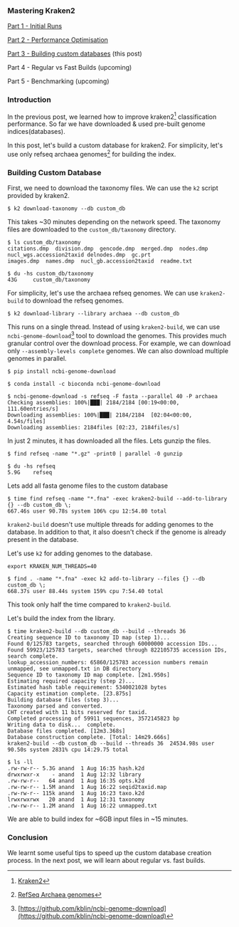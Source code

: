<!--
.. title: Mastering Kraken2 - Part 3 - Build Custom Database
.. slug: mastering-kraken2-build-custom-db
.. date: 2024-08-01 10:52:30 UTC+05:30
.. tags: kraken2, metagenomics, devops
.. category: 
.. link: 
.. description: How to create a custom database with kraken2
.. type: text
-->

### Mastering Kraken2 

[Part 1 - Initial Runs](/2024/07/mastering-kraken2-initial-runs.html)

[Part 2 - Performance Optimisation](/2024/07/mastering-kraken2-performance-optimisation.html)

[Part 3 - Building custom databases](/2024/07/mastering-kraken2-build-custom-db.html) (this post)

Part 4 - Regular vs Fast Builds (upcoming)

Part 5 - Benchmarking (upcoming)

### Introduction

In the previous post, we learned how to improve kraken2[^k2] classification performance. So far we have downloaded & used pre-built genome indices(databases). 

In this post, let's build a custom database for kraken2. For simplicity, let's use only refseq archaea genomes[^rag] for building the index.

### Building Custom Database

First, we need to download the taxonomy files. We can use the `k2` script provided by kraken2.

```shell
$ k2 download-taxonomy --db custom_db
```

This takes ~30 minutes depending on the network speed. The taxonomy files are downloaded to the `custom_db/taxonomy` directory.

```shell
$ ls custom_db/taxonomy
citations.dmp  division.dmp  gencode.dmp  merged.dmp  nodes.dmp
nucl_wgs.accession2taxid delnodes.dmp  gc.prt 
images.dmp  names.dmp  nucl_gb.accession2taxid  readme.txt

$ du -hs custom_db/taxonomy
43G     custom_db/taxonomy
```

For simplicity, let's use the archaea refseq genomes. We can use `kraken2-build` to download the refseq genomes.

```shell
$ k2 download-library --library archaea --db custom_db
```

This runs on a single thread. Instead of using `kraken2-build`, we can use `ncbi-genome-download`[^ngd] tool to download the genomes. This provides much granular control over the download process. For example, we can download only `--assembly-levels complete` genomes. We can also download multiple genomes in parallel.

```shell
$ pip install ncbi-genome-download

$ conda install -c bioconda ncbi-genome-download

$ ncbi-genome-download -s refseq -F fasta --parallel 40 -P archaea
Checking assemblies: 100%|███| 2184/2184 [00:19<00:00, 111.60entries/s]
Downloading assemblies: 100%|███| 2184/2184  [02:04<00:00,  4.54s/files]
Downloading assemblies: 2184files [02:23, 2184files/s]
```

In just 2 minutes, it has downloaded all the files. Lets gunzip the files.

```shell
$ find refseq -name "*.gz" -print0 | parallel -0 gunzip

$ du -hs refseq
5.9G    refseq
```

Lets add all fasta genome files to the custom database

```shell
$ time find refseq -name "*.fna" -exec kraken2-build --add-to-library {} --db custom_db \;
667.46s user 90.78s system 106% cpu 12:54.80 total
```

`kraken2-build` doesn't use multiple threads for adding genomes to the database. In addition to that, it also doesn't check if the genome is already present in the database. 

Let's use `k2` for adding genomes to the database.

```shell
export KRAKEN_NUM_THREADS=40

$ find . -name "*.fna" -exec k2 add-to-library --files {} --db custom_db \;
668.37s user 88.44s system 159% cpu 7:54.40 total
```

This took only half the time compared to `kraken2-build`.

Let's build the index from the library.

```shell
$ time kraken2-build --db custom_db --build --threads 36
Creating sequence ID to taxonomy ID map (step 1)...
Found 0/125783 targets, searched through 60000000 accession IDs...
Found 59923/125783 targets, searched through 822105735 accession IDs, search complete.
lookup_accession_numbers: 65860/125783 accession numbers remain unmapped, see unmapped.txt in DB directory
Sequence ID to taxonomy ID map complete. [2m1.950s]
Estimating required capacity (step 2)...
Estimated hash table requirement: 5340021028 bytes
Capacity estimation complete. [23.875s]
Building database files (step 3)...
Taxonomy parsed and converted.
CHT created with 11 bits reserved for taxid.
Completed processing of 59911 sequences, 3572145823 bp
Writing data to disk...  complete.
Database files completed. [12m3.368s]
Database construction complete. [Total: 14m29.666s]
kraken2-build --db custom_db --build --threads 36  24534.98s user 90.50s system 2831% cpu 14:29.75 total

$ ls -ll
.rw-rw-r-- 5.3G anand  1 Aug 16:35 hash.k2d
drwxrwxr-x    - anand  1 Aug 12:32 library
.rw-rw-r--   64 anand  1 Aug 16:35 opts.k2d
.rw-rw-r-- 1.5M anand  1 Aug 16:22 seqid2taxid.map
.rw-rw-r-- 115k anand  1 Aug 16:23 taxo.k2d
lrwxrwxrwx   20 anand  1 Aug 12:31 taxonomy
.rw-rw-r-- 1.2M anand  1 Aug 16:22 unmapped.txt
```

We are able to build index for ~6GB input files in ~15 minutes.

### Conclusion

We learnt some useful tips to speed up the custom database creation process. In the next post, we will learn about regular vs. fast builds.


[^k2]: [Kraken2](https://ccb.jhu.edu/software/kraken2/)

[^rag]: [RefSeq Archaea genomes](https://ftp.ncbi.nlm.nih.gov/genomes/refseq/archaea/)

[^ngd]: [https://github.com/kblin/ncbi-genome-download](https://github.com/kblin/ncbi-genome-download)
